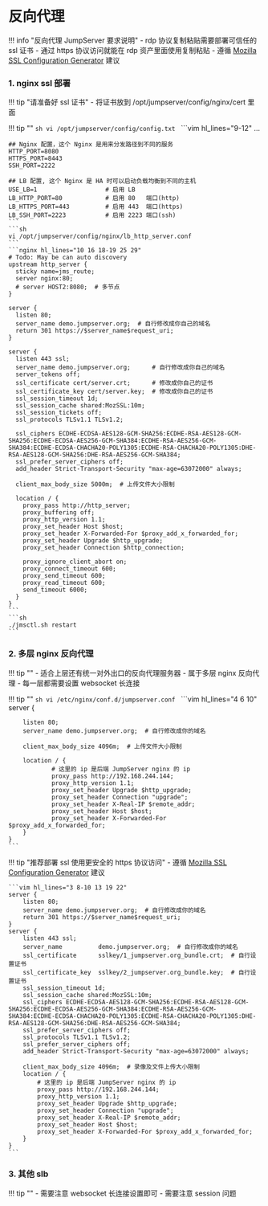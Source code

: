 # 反向代理

!!! info "反向代理 JumpServer 要求说明"
    - rdp 协议复制粘贴需要部署可信任的 ssl 证书
    - 通过 https 协议访问就能在 rdp 资产里面使用复制粘贴
    - 遵循 [Mozilla SSL Configuration Generator](https://ssl-config.mozilla.org/) 建议

### 1. nginx ssl 部署

!!! tip "请准备好 ssl 证书"
    - 将证书放到 /opt/jumpserver/config/nginx/cert 里面

!!! tip ""
    ```sh
    vi /opt/jumpserver/config/config.txt
    ```
    ```vim hl_lines="9-12"
    ...

    ## Nginx 配置，这个 Nginx 是用来分发路径到不同的服务
    HTTP_PORT=8080
    HTTPS_PORT=8443
    SSH_PORT=2222

    ## LB 配置, 这个 Nginx 是 HA 时可以启动负载均衡到不同的主机
    USE_LB=1                   # 启用 LB
    LB_HTTP_PORT=80            # 启用 80   端口(http)
    LB_HTTPS_PORT=443          # 启用 443  端口(https)
    LB_SSH_PORT=2223           # 启用 2223 端口(ssh)
    ```
    ```sh
    vi /opt/jumpserver/config/nginx/lb_http_server.conf
    ```
    ```nginx hl_lines="10 16 18-19 25 29"
    # Todo: May be can auto discovery
    upstream http_server {
      sticky name=jms_route;
      server nginx:80;
      # server HOST2:8080;  # 多节点
    }

    server {
      listen 80;
      server_name demo.jumpserver.org;  # 自行修改成你自己的域名
      return 301 https://$server_name$request_uri;
    }

    server {
      listen 443 ssl;
      server_name demo.jumpserver.org;      # 自行修改成你自己的域名
      server_tokens off;
      ssl_certificate cert/server.crt;      # 修改成你自己的证书
      ssl_certificate_key cert/server.key;  # 修改成你自己的证书
      ssl_session_timeout 1d;
      ssl_session_cache shared:MozSSL:10m;
      ssl_session_tickets off;
      ssl_protocols TLSv1.1 TLSv1.2;

      ssl_ciphers ECDHE-ECDSA-AES128-GCM-SHA256:ECDHE-RSA-AES128-GCM-SHA256:ECDHE-ECDSA-AES256-GCM-SHA384:ECDHE-RSA-AES256-GCM-SHA384:ECDHE-ECDSA-CHACHA20-POLY1305:ECDHE-RSA-CHACHA20-POLY1305:DHE-RSA-AES128-GCM-SHA256:DHE-RSA-AES256-GCM-SHA384;
      ssl_prefer_server_ciphers off;
      add_header Strict-Transport-Security "max-age=63072000" always;

      client_max_body_size 5000m;  # 上传文件大小限制

      location / {
        proxy_pass http://http_server;
        proxy_buffering off;
        proxy_http_version 1.1;
        proxy_set_header Host $host;
        proxy_set_header X-Forwarded-For $proxy_add_x_forwarded_for;
        proxy_set_header Upgrade $http_upgrade;
        proxy_set_header Connection $http_connection;

        proxy_ignore_client_abort on;
        proxy_connect_timeout 600;
        proxy_send_timeout 600;
        proxy_read_timeout 600;
        send_timeout 6000;
      }
    }
    ```
    ```sh
    ./jmsctl.sh restart
    ```

### 2. 多层 nginx 反向代理

!!! tip ""
    - 适合上层还有统一对外出口的反向代理服务器
    - 属于多层 nginx 反向代理
    - 每一层都需要设置 websocket 长连接

!!! tip ""
    ```sh
    vi /etc/nginx/conf.d/jumpserver.conf
    ```
    ```vim hl_lines="4 6 10"
    server {

        listen 80;
        server_name demo.jumpserver.org;  # 自行修改成你的域名

        client_max_body_size 4096m;  # 上传文件大小限制

        location / {
                # 这里的 ip 是后端 JumpServer nginx 的 ip
                proxy_pass http://192.168.244.144;
                proxy_http_version 1.1;
                proxy_set_header Upgrade $http_upgrade;
                proxy_set_header Connection "upgrade";
                proxy_set_header X-Real-IP $remote_addr;
                proxy_set_header Host $host;
                proxy_set_header X-Forwarded-For $proxy_add_x_forwarded_for;
        }
    }
    ```

!!! tip "推荐部署 ssl 使用更安全的 https 协议访问"
    - 遵循 [Mozilla SSL Configuration Generator](https://ssl-config.mozilla.org/) 建议

    ```vim hl_lines="3 8-10 13 19 22"
    server {
        listen 80;
        server_name demo.jumpserver.org;  # 自行修改成你的域名
        return 301 https://$server_name$request_uri;
    }
    server {
        listen 443 ssl;
        server_name          demo.jumpserver.org;  # 自行修改成你的域名
        ssl_certificate      sslkey/1_jumpserver.org_bundle.crt;  # 自行设置证书
        ssl_certificate_key  sslkey/2_jumpserver.org_bundle.key;  # 自行设置证书
        ssl_session_timeout 1d;
        ssl_session_cache shared:MozSSL:10m;
        ssl_ciphers ECDHE-ECDSA-AES128-GCM-SHA256:ECDHE-RSA-AES128-GCM-SHA256:ECDHE-ECDSA-AES256-GCM-SHA384:ECDHE-RSA-AES256-GCM-SHA384:ECDHE-ECDSA-CHACHA20-POLY1305:ECDHE-RSA-CHACHA20-POLY1305:DHE-RSA-AES128-GCM-SHA256:DHE-RSA-AES256-GCM-SHA384;
        ssl_prefer_server_ciphers off;
        ssl_protocols TLSv1.1 TLSv1.2;
        ssl_prefer_server_ciphers off;
        add_header Strict-Transport-Security "max-age=63072000" always;

        client_max_body_size 4096m;  # 录像及文件上传大小限制
        location / {
            # 这里的 ip 是后端 JumpServer nginx 的 ip
            proxy_pass http://192.168.244.144;
            proxy_http_version 1.1;
            proxy_set_header Upgrade $http_upgrade;
            proxy_set_header Connection "upgrade";
            proxy_set_header X-Real-IP $remote_addr;
            proxy_set_header Host $host;
            proxy_set_header X-Forwarded-For $proxy_add_x_forwarded_for;
        }
    }
    ```

### 3. 其他 slb

!!! tip ""
    - 需要注意 websocket 长连接设置即可
    - 需要注意 session 问题
